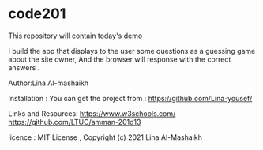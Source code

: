 # code201
This repository will contain today's demo

I build the app that displays to the user some questions as a guessing game about the site owner, And the browser will response with the correct answers .

Author:Lina Al-mashaikh

Installation : You can get the project from : https://github.com/Lina-yousef/ 

Links and Resources: https://www.w3schools.com/    https://github.com/LTUC/amman-201d13 

licence : MIT License , Copyright (c) 2021 Lina Al-Mashaikh 
